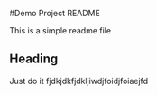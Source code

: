 #Demo Project README

This is a simple readme file

## Heading

Just do it fjdkjdkfjdkljiwdjfoidjfoiaejfd
